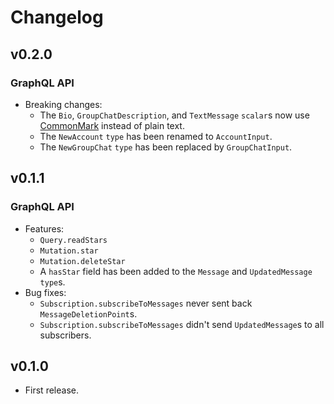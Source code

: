 # Changelog

## v0.2.0

### GraphQL API

- Breaking changes:
    - The `Bio`, `GroupChatDescription`, and `TextMessage` `scalar`s now use [CommonMark](https://commonmark.org) instead of plain text.
    - The `NewAccount` `type` has been renamed to `AccountInput`.
    - The `NewGroupChat` `type` has been replaced by `GroupChatInput`.

## v0.1.1

### GraphQL API

- Features:
    - `Query.readStars`
    - `Mutation.star`
    - `Mutation.deleteStar`
    - A `hasStar` field has been added to the `Message` and `UpdatedMessage` `type`s. 
- Bug fixes:
    - `Subscription.subscribeToMessages` never sent back `MessageDeletionPoint`s.
    - `Subscription.subscribeToMessages` didn't send `UpdatedMessage`s to all subscribers.

## v0.1.0

- First release.